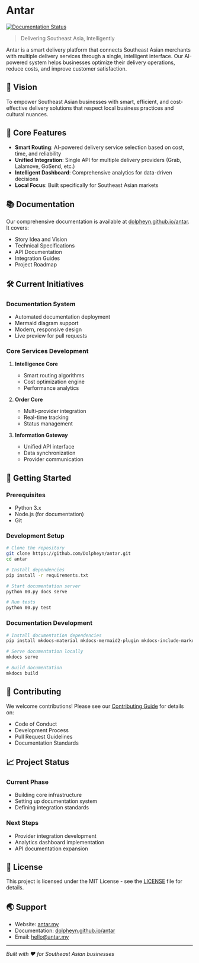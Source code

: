 # Antar

[![Documentation Status](https://github.com/Dolpheyn/antar/actions/workflows/docs.yml/badge.svg)](https://dolpheyn.github.io/antar/)

> Delivering Southeast Asia, Intelligently

Antar is a smart delivery platform that connects Southeast Asian merchants with multiple delivery services through a single, intelligent interface. Our AI-powered system helps businesses optimize their delivery operations, reduce costs, and improve customer satisfaction.

## 🌟 Vision

To empower Southeast Asian businesses with smart, efficient, and cost-effective delivery solutions that respect local business practices and cultural nuances.

## 🎯 Core Features

- **Smart Routing**: AI-powered delivery service selection based on cost, time, and reliability
- **Unified Integration**: Single API for multiple delivery providers (Grab, Lalamove, GoSend, etc.)
- **Intelligent Dashboard**: Comprehensive analytics for data-driven decisions
- **Local Focus**: Built specifically for Southeast Asian markets

## 📚 Documentation

Our comprehensive documentation is available at [dolpheyn.github.io/antar](https://dolpheyn.github.io/antar/). It covers:

- Story Idea and Vision
- Technical Specifications
- API Documentation
- Integration Guides
- Project Roadmap

## 🛠️ Current Initiatives

### Documentation System
- Automated documentation deployment
- Mermaid diagram support
- Modern, responsive design
- Live preview for pull requests

### Core Services Development
1. **Intelligence Core**
   - Smart routing algorithms
   - Cost optimization engine
   - Performance analytics

2. **Order Core**
   - Multi-provider integration
   - Real-time tracking
   - Status management

3. **Information Gateway**
   - Unified API interface
   - Data synchronization
   - Provider communication

## 🚀 Getting Started

### Prerequisites
- Python 3.x
- Node.js (for documentation)
- Git

### Development Setup
```bash
# Clone the repository
git clone https://github.com/Dolpheyn/antar.git
cd antar

# Install dependencies
pip install -r requirements.txt

# Start documentation server
python 00.py docs serve

# Run tests
python 00.py test
```

### Documentation Development
```bash
# Install documentation dependencies
pip install mkdocs-material mkdocs-mermaid2-plugin mkdocs-include-markdown-plugin

# Serve documentation locally
mkdocs serve

# Build documentation
mkdocs build
```

## 🤝 Contributing

We welcome contributions! Please see our [Contributing Guide](docs/contributing.md) for details on:

- Code of Conduct
- Development Process
- Pull Request Guidelines
- Documentation Standards

## 📈 Project Status

### Current Phase
- Building core infrastructure
- Setting up documentation system
- Defining integration standards

### Next Steps
- Provider integration development
- Analytics dashboard implementation
- API documentation expansion

## 📄 License

This project is licensed under the MIT License - see the [LICENSE](LICENSE) file for details.

## 🌏 Support

- Website: [antar.my](https://antar.my)
- Documentation: [dolpheyn.github.io/antar](https://dolpheyn.github.io/antar/)
- Email: [hello@antar.my](mailto:hello@antar.my)

---

*Built with ❤️ for Southeast Asian businesses*

